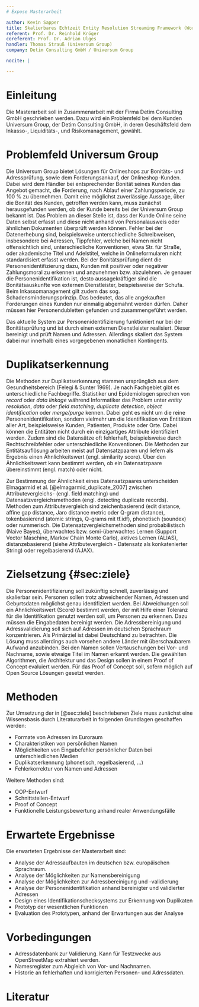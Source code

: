 ```yaml
---
# Expose Masterarbeit

author: Kevin Sapper
title: Skalierbares Echtzeit Entity Resolution Streaming Framework (Working Titel)
referent: Prof. Dr. Reinhold Kröger
coreferent: Prof. Dr. Adrian Ulges
handler: Thomas Strauß (Universum Group)
company: Detim Consulting GmbH / Universum Group

nocite: |

---
```


# Einleitung

Die Masterarbeit soll in Zusammenarbeit mit der Firma Detim Consulting GmbH
geschrieben werden. Dazu wird ein Problemfeld bei dem Kunden Universum Group,
der Detim Consulting GmbH, in deren Geschäftsfeld dem Inkasso-, Liquiditäts-,
und Risikomanagement, gewählt.

# Problemfeld Universum Group

Die Universum Group bietet Lösungen für Onlineshops zur Bonitäts- und
Adressprüfung, sowie dem Forderungsankauf, der Onlineshop-Kunden. Dabei wird dem
Händler bei entsprechender Bonität seines Kunden das Angebot gemacht, die
Forderung, nach Ablauf einer Zahlungsperiode, zu 100 % zu übernehmen. Damit eine
möglichst zuverlässige Aussage, über die Bonität des Kunden, getroffen werden
kann, muss zunächst herausgefunden werden, ob der Kunde bereits bei der
Universum Group bekannt ist. Das Problem an dieser Stelle ist, dass der Kunde
Online seine Daten selbst erfasst und diese nicht anhand von Personalausweis
oder ähnlichen Dokumenten überprüft werden können. Fehler bei der Datenerhebung
sind, beispielsweise unterschiedliche Schreibweisen, insbesondere bei Adressen,
Tippfehler, welche bei Namen nicht offensichtlich sind, unterschiedliche
Konventionen, etwa Str. für Straße, oder akademische Titel und Adelstitel,
welche in Onlineformularen nicht standardisiert erfasst werden. Bei der
Bonitätsprüfung dient die Personenidentifizierung dazu, Kunden mit positiver
oder negativer Zahlungsmoral zu erkennen und anzunehmen bzw. abzulehnen. Je
genauer die Personenidentifikation ist, desto aussagekräftiger sind die
Bonitätsauskunfte von externen Dienstleister, beispielsweise der Schufa. Beim
Inkassomanagement gilt zudem das sog. Schadensminderungsprinzip. Das bedeutet,
das alle angekauften Forderungen eines Kunden nur einmalig abgemahnt werden
dürfen. Daher müssen hier Personendubletten gefunden und zusammengeführt werden.

Das aktuelle System zur Personenidentifizierung funktioniert nur bei der
Bonitätsprüfung und ist durch einen externen Dienstleister realisiert. Dieser
bereinigt und prüft Namen und Adressen. Allerdings skaliert das System dabei nur
innerhalb eines vorgegebenen monatlichen Kontingents.

# Duplikatserkennung

Die Methoden zur Duplikatserkennung stammen ursprünglich aus dem
Gesundheitsbereich (Felegi & Sunter 1969). Je nach Fachgebiet gibt es
unterschiedliche Fachbegriffe. Statistiker und Epidemiologen sprechen von
*record* oder *data linkage* während Informatiker das Problem unter *entity
resolution*, *data* oder *field matching*, *duplicate detection*, *object
identification* oder *merge/purge* kennen. Dabei geht es nicht um die reine
Personenidentifikation, sondern vielmehr um die Identifikation von Entitäten
aller Art, beispielsweise Kunden, Patienten, Produkte oder Orte. Dabei können
die Entitäten nicht durch ein einzigartiges Attribute identifiziert werden.
Zudem sind die Datensätze oft fehlerhaft, beispielsweise durch
Rechtschreibfehler oder unterschiedliche Konventionen. Die Methoden zur
Entitätsauflösung arbeiten meist auf Datensatzpaaren und liefern als Ergebnis
einen Ähnlichkeitswert (engl. similarity score). Über den Ähnlichkeitswert kann
bestimmt werden, ob ein Datensatzpaare übereinstimmt (engl. match) oder nicht.

Zur Bestimmung der Ähnlichkeit eines Datensatzpaares unterscheiden Elmagarmid et
al. [@elmagarmid_duplicate_2007] zwischen Attributevergleichs- (engl. field
matching) und Datensatzvergleichsmethoden (engl. detecting duplicate records).
Methoden zum Attributevergleich sind zeichenbasierend (edit distance, affine gap
distance, Jaro distance metric oder Q-gram distance), tokenbasierend (atomic
strings, Q-grams mit tf.idf), phonetisch (soundex) oder nummerisch. Die
Datensatzvergleichsmethoden sind probabilistisch (Naive Bayes), überwachtes bzw.
semi-überwachtes Lernen (Support Vector Maschine, Markov Chain Monte Carlo),
aktives Lernen (ALIAS), distanzebasierend (siehe Attributevergleich - Datensatz
als konkatenierter String) oder regelbasierend (AJAX).

# Zielsetzung {#sec:ziele}

Die Personenidentifizierung soll zukünftig schnell, zuverlässig und skalierbar
sein. Personen sollen trotz abweichender Namen, Adressen und Geburtsdaten
möglichst genau identifiziert werden. Bei Abweichungen soll ein Ähnlichkeitswert
(Score) bestimmt werden, der mit Hilfe einer Toleranz für die Identifikation
genutzt werden soll, um Personen zu erkennen. Dazu müssen die Eingabedaten
bereinigt werden. Die Adressbereinigung und Adressvalidierung soll sich auf
Adressen im deutschen Sprachraum konzentrieren. Als Primärziel ist dabei
Deutschland zu betrachten. Die Lösung muss allerdings auch vorsehen andere
Länder mit überschaubarem Aufwand anzubinden. Bei den Namen sollen
Vertauschungen bei Vor- und Nachname, sowie etwaige Titel im Namen erkannt
werden. Die gewählten Algorithmen, die Architektur und das Design sollen in
einem Proof of Concept evaluiert werden. Für das Proof of Concept soll, sofern
möglich auf Open Source Lösungen gesetzt werden.

# Methoden

Zur Umsetzung der in [@sec:ziele] beschriebenen Ziele muss zunächst eine
Wissensbasis durch Literaturarbeit in folgenden Grundlagen geschaffen werden:

* Formate von Adressen im Euroraum
* Charakteristiken von persönlichen Namen
* Möglichkeiten von Eingabefehler persönlicher Daten bei unterschiedlichen
  Medien
* Duplikatserkennung (phonetisch, regelbasierend, …)
* Fehlerkorrektur von Namen und Adressen

Weitere Methoden sind:

* OOP-Entwurf
* Schnittstellen-Entwurf
* Proof of Concept
* Funktionelle Leistungsbewertung anhand realer Anwendungsfälle

# Erwartete Ergebnisse

Die erwarteten Ergebnisse der Masterarbeit sind:

* Analyse der Adressaufbauten im deutschen bzw. europäischen Sprachraum.
* Analyse der Möglichkeiten zur Namensbereinigung
* Analyse der Möglichkeiten zur Adressbereinigung und -validierung
* Analyse der Personenidentifikation anhand bereinigter und validierter
  Adressen
* Design eines Identifikationschecksystems zur Erkennung von Duplikaten
* Prototyp der wesentlichen Funktionen
* Evaluation des Prototypen, anhand der Erwartungen aus der Analyse

# Vorbedingungen

* Adressdatenbank zur Validierung. Kann für Testzwecke aus OpenStreetMap
  extrahiert werden.
* Namesregister zum Abgleich von Vor- und Nachnamen.
* Historie an fehlerhaften und korrigierten Personen- und Adressdaten.

# Literatur
